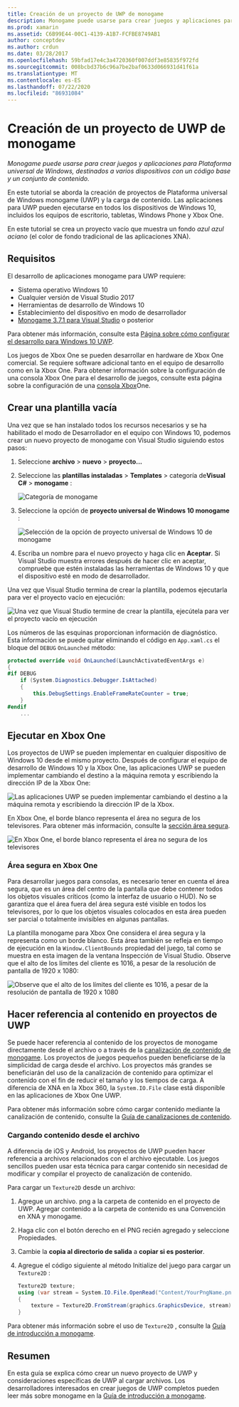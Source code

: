```yaml
---
title: Creación de un proyecto de UWP de monogame
description: Monogame puede usarse para crear juegos y aplicaciones para Plataforma universal de Windows, destinados a varios dispositivos con un código base y un conjunto de contenido.
ms.prod: xamarin
ms.assetid: C6B99E44-00C1-4139-A1B7-FCFBE8749AB1
author: conceptdev
ms.author: crdun
ms.date: 03/28/2017
ms.openlocfilehash: 59bfad17e4c3a4720360f007ddf3e85835f972fd
ms.sourcegitcommit: 008bcbd37b6c96a7be2baf0633d066931d41f61a
ms.translationtype: MT
ms.contentlocale: es-ES
ms.lasthandoff: 07/22/2020
ms.locfileid: "86931084"
---
```

# <a name="creating-a-monogame-uwp-project"></a>Creación de un proyecto de UWP de monogame

_Monogame puede usarse para crear juegos y aplicaciones para Plataforma universal de Windows, destinados a varios dispositivos con un código base y un conjunto de contenido._

En este tutorial se aborda la creación de proyectos de Plataforma universal de Windows monogame (UWP) y la carga de contenido. Las aplicaciones para UWP pueden ejecutarse en todos los dispositivos de Windows 10, incluidos los equipos de escritorio, tabletas, Windows Phone y Xbox One.

En este tutorial se crea un proyecto vacío que muestra un fondo *azul azul aciano* (el color de fondo tradicional de las aplicaciones XNA).

## <a name="requirements"></a>Requisitos

El desarrollo de aplicaciones monogame para UWP requiere:

- Sistema operativo Windows 10
- Cualquier versión de Visual Studio 2017
- Herramientas de desarrollo de Windows 10
- Establecimiento del dispositivo en modo de desarrollador
- [Monogame 3.7.1 para Visual Studio](http://community.monogame.net/t/monogame-3-7-1-release/11173) o posterior

Para obtener más información, consulte esta [Página sobre cómo configurar el desarrollo para Windows 10 UWP](https://msdn.microsoft.com/windows/uwp/get-started/get-set-up).

Los juegos de Xbox One se pueden desarrollar en hardware de Xbox One comercial. Se requiere software adicional tanto en el equipo de desarrollo como en la Xbox One. Para obtener información sobre la configuración de una consola Xbox One para el desarrollo de juegos, consulte esta página sobre la configuración de una [consola Xbox](https://msdn.microsoft.com/windows/uwp/xbox-apps/index)One.

## <a name="creating-an-empty-template"></a>Crear una plantilla vacía

Una vez que se han instalado todos los recursos necesarios y se ha habilitado el modo de Desarrollador en el equipo con Windows 10, podemos crear un nuevo proyecto de monogame con Visual Studio siguiendo estos pasos:

1. Seleccione **archivo**  >  **nuevo**  >  **proyecto...**
1. Seleccione las **plantillas instaladas**  >  **Templates**  >  categoría de**Visual C#**  >  **monogame** :

    ![Categoría de monogame](uwp-images/image1.png)

1. Seleccione la opción de **proyecto universal de Windows 10 monogame** :

    ![Selección de la opción de proyecto universal de Windows 10 de monogame](uwp-images/image2.png)

1. Escriba un nombre para el nuevo proyecto y haga clic en **Aceptar**.
Si Visual Studio muestra errores después de hacer clic en aceptar, compruebe que estén instaladas las herramientas de Windows 10 y que el dispositivo esté en modo de desarrollador.

Una vez que Visual Studio termina de crear la plantilla, podemos ejecutarla para ver el proyecto vacío en ejecución:

![Una vez que Visual Studio termine de crear la plantilla, ejecútela para ver el proyecto vacío en ejecución](uwp-images/image3.png)

Los números de las esquinas proporcionan información de diagnóstico. Esta información se puede quitar eliminando el código en `App.xaml.cs` el bloque del `DEBUG` `OnLaunched` método:

```csharp
protected override void OnLaunched(LaunchActivatedEventArgs e)
{
#if DEBUG
    if (System.Diagnostics.Debugger.IsAttached)
    {
        this.DebugSettings.EnableFrameRateCounter = true;
    }
#endif
    ...
```

## <a name="running-on-xbox-one"></a>Ejecutar en Xbox One

Los proyectos de UWP se pueden implementar en cualquier dispositivo de Windows 10 desde el mismo proyecto. Después de configurar el equipo de desarrollo de Windows 10 y la Xbox One, las aplicaciones UWP se pueden implementar cambiando el destino a la máquina remota y escribiendo la dirección IP de la Xbox One:

![Las aplicaciones UWP se pueden implementar cambiando el destino a la máquina remota y escribiendo la dirección IP de la Xbox.](uwp-images/remote.png)

En Xbox One, el borde blanco representa el área no segura de los televisores. Para obtener más información, consulte la [sección área segura](#safe-area-on-xbox-one).

![En Xbox One, el borde blanco representa el área no segura de los televisores](uwp-images/safearea.png)

### <a name="safe-area-on-xbox-one"></a>Área segura en Xbox One

Para desarrollar juegos para consolas, es necesario tener en cuenta el área segura, que es un área del centro de la pantalla que debe contener todos los objetos visuales críticos (como la interfaz de usuario o HUD). No se garantiza que el área fuera del área segura esté visible en todos los televisores, por lo que los objetos visuales colocados en esta área pueden ser parcial o totalmente invisibles en algunas pantallas.

La plantilla monogame para Xbox One considera el área segura y la representa como un borde blanco. Esta área también se refleja en tiempo de ejecución en la `Window.ClientBounds` propiedad del juego, tal como se muestra en esta imagen de la ventana Inspección de Visual Studio. Observe que el alto de los límites del cliente es 1016, a pesar de la resolución de pantalla de 1920 x 1080:

![Observe que el alto de los límites del cliente es 1016, a pesar de la resolución de pantalla de 1920 x 1080](uwp-images/clientbounds.png)

## <a name="referencing-content-in-uwp-projects"></a>Hacer referencia al contenido en proyectos de UWP

Se puede hacer referencia al contenido de los proyectos de monogame directamente desde el archivo o a través de la [canalización de contenido de monogame](https://github.com/xamarin/docs-archive/blob/master/Docs/CocosSharp/content-pipeline/introduction.md). Los proyectos de juegos pequeños pueden beneficiarse de la simplicidad de carga desde el archivo. Los proyectos más grandes se beneficiarán del uso de la canalización de contenido para optimizar el contenido con el fin de reducir el tamaño y los tiempos de carga. A diferencia de XNA en la Xbox 360, la `System.IO.File` clase está disponible en las aplicaciones de Xbox One UWP.

Para obtener más información sobre cómo cargar contenido mediante la canalización de contenido, consulte la [Guía de canalizaciones de contenido](https://github.com/xamarin/docs-archive/blob/master/Docs/CocosSharp/content-pipeline/introduction.md).

### <a name="loading-content-from-file"></a>Cargando contenido desde el archivo

A diferencia de iOS y Android, los proyectos de UWP pueden hacer referencia a archivos relacionados con el archivo ejecutable. Los juegos sencillos pueden usar esta técnica para cargar contenido sin necesidad de modificar y compilar el proyecto de canalización de contenido.

Para cargar un `Texture2D` desde un archivo:

1. Agregue un archivo. png a la carpeta de contenido en el proyecto de UWP. Agregar contenido a la carpeta de contenido es una Convención en XNA y monogame.
1. Haga clic con el botón derecho en el PNG recién agregado y seleccione Propiedades.
1. Cambie la **copia al directorio de salida** a **copiar si es posterior**.
1. Agregue el código siguiente al método Initialize del juego para cargar un `Texture2D` :

    ```csharp
    Texture2D texture;
    using (var stream = System.IO.File.OpenRead("Content/YourPngName.png"))
    {
        texture = Texture2D.FromStream(graphics.GraphicsDevice, stream);
    }
    ```

Para obtener más información sobre el uso de `Texture2D` , consulte la [Guía de introducción a monogame](~/graphics-games/monogame/introduction/index.md).

## <a name="summary"></a>Resumen

En esta guía se explica cómo crear un nuevo proyecto de UWP y consideraciones específicas de UWP al cargar archivos. Los desarrolladores interesados en crear juegos de UWP completos pueden leer más sobre monogame en la [Guía de introducción a monogame](~/graphics-games/monogame/introduction/index.md).
